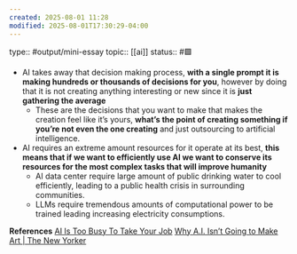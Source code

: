 ```yaml
---
created: 2025-08-01 11:28
modified: 2025-08-01T17:30:29-04:00
---
```

type:: #output/mini-essay 
topic:: [[ai]]
status:: #🟩 

- AI takes away that decision making process, **with a single prompt it is making hundreds or thousands of decisions for you**, however by doing that it is not creating anything interesting or new since it is **just gathering the average** 
	- These are the decisions that you want to make that makes the creation feel like it’s yours, **what’s the point of creating something if you’re not even the one creating** and just outsourcing to artificial intelligence.
- AI requires an extreme amount resources for it operate at its best, **this means that if we want to efficiently use AI we want to conserve its resources for the most complex tasks that will improve humanity** 
	- AI data center require large amount of public drinking water to cool efficiently, leading to a public health crisis in surrounding communities.
	- LLMs require tremendous amounts of computational power to be trained leading increasing electricity consumptions.


**References**
[AI Is Too Busy To Take Your Job](https://www.drorpoleg.com/ai-is-too-busy-to-take-your-job/)
[Why A.I. Isn’t Going to Make Art | The New Yorker](https://www.newyorker.com/culture/the-weekend-essay/why-ai-isnt-going-to-make-art)
